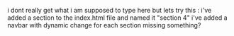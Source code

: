 i dont really get what i am supposed to type here but lets try this :
i've added a section to the index.html file and named it "section 4"
i've added a navbar with dynamic change for each section
missing something?
 
